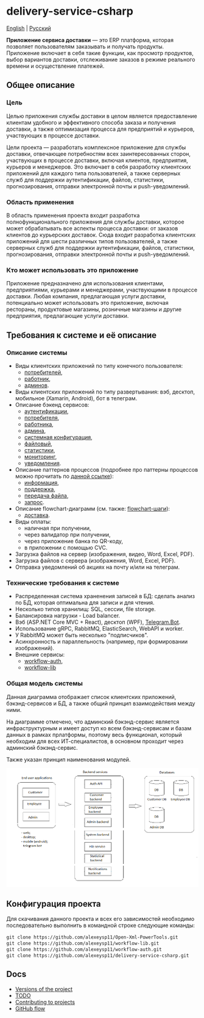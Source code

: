# delivery-service-csharp 

[English](README.md) | [Русский](README.ru.md)

**Приложение сервиса доставки** — это ERP платформа, которая позволяет пользователям заказывать и получать продукты.
Приложение включает в себя такие функции, как просмотр продуктов, выбор вариантов доставки, отслеживание заказов в режиме реального времени и осуществление платежей.

## Общее описание

### Цель

Целью приложения службы доставки в целом является предоставление клиентам удобного и эффективного способа заказа и получения доставки, а также оптимизация процесса для предприятий и курьеров, участвующих в процессе доставки.

Цели проекта — разработать комплексное приложение для службы доставки, отвечающее потребностям всех заинтересованных сторон, участвующих в процессе доставки, включая клиентов, предприятия, курьеров и менеджеров.
Это включает в себя разработку клиентских приложений для каждого типа пользователей, а также серверных служб для поддержки аутентификации, файлов, статистики, прогнозирования, отправки электронной почты и push-уведомлений.

### Область применения

В область применения проекта входит разработка полнофункционального приложения для службы доставки, которое может обрабатывать все аспекты процесса доставки: от заказов клиентов до курьерских доставок. 
Сюда входит разработка клиентских приложений для шести различных типов пользователей, а также серверных служб для поддержки аутентификации, файлов, статистики, прогнозирования, отправки электронной почты и push-уведомлений.

### Кто может использовать это приложение

Приложение предназначено для использования клиентами, предприятиями, курьерами и менеджерами, участвующими в процессе доставки.
Любая компания, предлагающая услуги доставки, потенциально может использовать это приложение, включая рестораны, продуктовые магазины, розничные магазины и другие предприятия, предлагающие услуги доставки.

## Требования к системе и её описание 

### Описание системы

- Виды клиентских приложений по типу конечного пользователя: 
    - [потребителей](docs/frontend/customerclient.ru.md), 
    - [работник](docs/frontend/kitchenclient.ru.md), 
    - [админов](docs/frontend/adminclient.ru.md).
- Виды клиентских приложений по типу развертывания: вэб, десктоп, мобильное (Xamarin, Android), бот в телеграм.
- Описание бэкенд сервисов: 
    - [аутентификации](docs/backend/authbackend.ru.md), 
    - [потребителя](docs/backend/customerbackend.ru.md), 
    - [работника](docs/backend/kitchenbackend.ru.md), 
    - [админа](docs/backend/adminbackend.ru.md), 
    - [системная конфигурация](docs/backend/systembackend.ru.md), 
    - [файловый](docs/backend/fileservice.ru.md), 
    - [статистики](docs/backend/statisticalbackend.ru.md), 
    - [мониторинг](docs/backend/notificationsbackend.ru.md), 
    - [уведомления](docs/backend/notificationsbackend.ru.md).
- Описание паттернов процессов (подробнее про паттерны процессов можно прочитать по [данной ссылке](docs/processpatterns/README.ru.md)):
    - [информация](docs/processpatterns/information.ru.md),
    - [поддержка](docs/processpatterns/maintenance.ru.md),
    - [передача файла](docs/processpatterns/transmittingfile.ru.md),
    - [запрос](docs/processpatterns/requesting.ru.md).
- Описание flowchart-диаграмм (см. также: [flowchart-шаги](docs/flowchartsteps/README.ru.md)):
    - [доставка](docs/flowchartsteps/delivering/README.ru.md).
- Виды оплаты: 
    - наличная при получении, 
    - через валидатор при получении, 
    - через приложение банка по QR-коду, 
    - в приложении с помощью CVC.
- Загрузка файлов на сервер (изображения, видео, Word, Excel, PDF).
- Загрузка файлов с сервера (изображения, Word, Excel, PDF).
- Отправка уведомлений об акциях на почту и/или на телеграм.
<!--
- Формирование QR-кода для оплаты.
- Отображение информации по заказам в виде списков: список всех заказов, информация по конкретному заказу (фактическое время оформления, готовки и доставки; ориентировочное время готовки и доставки, общая сумма заказа, стоимость позиций заказа, место доставки; статус).
- Статистика по многим заказам в виде дашбордов (по времени: день, неделя, месяц, год, всё время; по типу графиков: Line chart, Bar chart, Histogram, Scatter plot и т.д.; метрики: общая сумма заказа, стоимость позиции, количество заказов, количество позиций, время оформления заказов, место доставки).
- Метрики для внутреннего пользования: фактическое время оформления заказов, готовки и доставки; общая сумма заказа, стоимость позиций заказа, количество заказов, количество позиций, время оформления заказов, место доставки, место регистрации пользователя.
- Предиктивные модели по всем метрикам: для группы пользователей (фильтр: город, страна, возраст, пол, совпадения в ФИО пользователей, место доставки, место регистрации; отображение: список пользователей, краткая информация о пользователе).
- Отслеживание местоположения курьера.
-->

### Технические требования к системе 

- Распределенная система храненения записей в БД: сделать анализ по БД, которая оптимальна для записи и для чтения.
- Несколько типов хранилищ: SQL, сессии, file storage.
- Балансировка нагрузки - Load balancer.
- Вэб (ASP.NET Core MVC + React), десктоп (WPF), [Telegram.Bot](https://github.com/TelegramBots/Telegram.Bot).
- Использование gRPC, RabbitMQ, ElasticSearch, WebAPI и worker.
- У RabbitMQ может быть несколько "подписчиков".
- Асинхронность и параллельность (например, при формировании изображений).
- Внешние сервисы: 
    - [workflow-auth](https://github.com/alexeysp11/workflow-auth), 
    - [workflow-lib](https://github.com/alexeysp11/workflow-lib)
    <!-- , Firebase, email delivery service, payment gateway. -->

### Общая модель системы 

Данная диаграмма отображает список клиентских приложений, бэкэнд-сервисов и БД, а также общий принцип взаимодействия между ними.

На диаграмме отмечено, что админский бэкэнд-сервис является инфраструктурным и имеет доступ ко всем бэкэнд-сервисам и базам данных в рамках прлатформы, поэтому весь функционал, который необходим для всех ИТ-специалистов, в основном проходит через админский бэкэнд-сервис.

Также указан принцип наименования модулей. 

![system_overall](docs/img/system_overall.png)

## Конфигурация проекта 

Для скачивания данного проекта и всех его зависимостей необходимо последовательно выполнить в командной строке следующие команды:
```
git clone https://github.com/alexeysp11/Open-Xml-PowerTools.git 
git clone https://github.com/alexeysp11/workflow-lib.git
git clone https://github.com/alexeysp11/workflow-auth.git
git clone https://github.com/alexeysp11/delivery-service-csharp.git
```

## Docs

- [Versions of the project](docs/versions.ru.md)
- [TODO](docs/TODO.md)
- [Contributing to projects](https://docs.github.com/en/get-started/quickstart/contributing-to-projects)
- [GitHub flow](https://docs.github.com/en/get-started/quickstart/github-flow)
